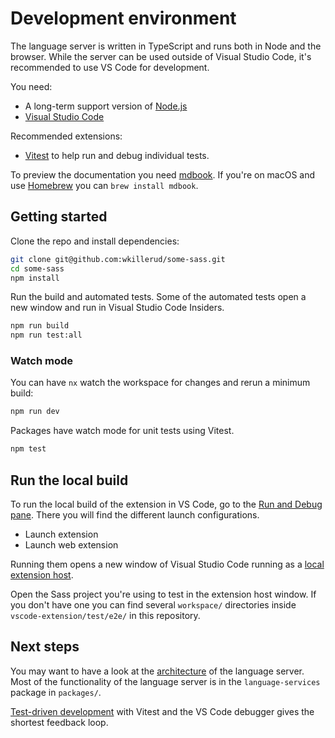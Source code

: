 # Development environment

The language server is written in TypeScript and runs both in Node and the browser. While the server can be used outside of Visual Studio Code, it's recommended to use VS Code for development.

You need:

- A long-term support version of [Node.js](https://nodejs.org/en)
- [Visual Studio Code](https://code.visualstudio.com/)

Recommended extensions:

- [Vitest](https://marketplace.visualstudio.com/items?itemName=vitest.explorer) to help run and debug individual tests.

To preview the documentation you need [mdbook](https://rust-lang.github.io/mdBook/guide/installation.html). If you're on macOS and use [Homebrew](https://brew.sh) you can `brew install mdbook`.

## Getting started

Clone the repo and install dependencies:

```sh
git clone git@github.com:wkillerud/some-sass.git
cd some-sass
npm install
```

Run the build and automated tests. Some of the automated tests open a new window and run in Visual Studio Code Insiders.

```sh
npm run build
npm run test:all
```

### Watch mode

You can have `nx` watch the workspace for changes and rerun a minimum build:

```sh
npm run dev
```

Packages have watch mode for unit tests using Vitest.

```sh
npm test
```

## Run the local build

To run the local build of the extension in VS Code, go to the [Run and Debug pane][vsdebug]. There you will find the different launch configurations.

- Launch extension
- Launch web extension

Running them opens a new window of Visual Studio Code running as a [local extension host][exthost].

Open the Sass project you're using to test in the extension host window.
If you don't have one you can find several `workspace/`
directories inside `vscode-extension/test/e2e/` in this repository.

## Next steps

You may want to have a look at the [architecture](./architecture.md) of the language server. Most of the functionality of the language server is in the `language-services` package in `packages/`.

[Test-driven development](./debugging-unit-tests.md) with Vitest and the VS Code debugger gives the shortest feedback loop.

[vsdebug]: https://code.visualstudio.com/docs/editor/debugging
[exthost]: https://code.visualstudio.com/api/advanced-topics/extension-host
